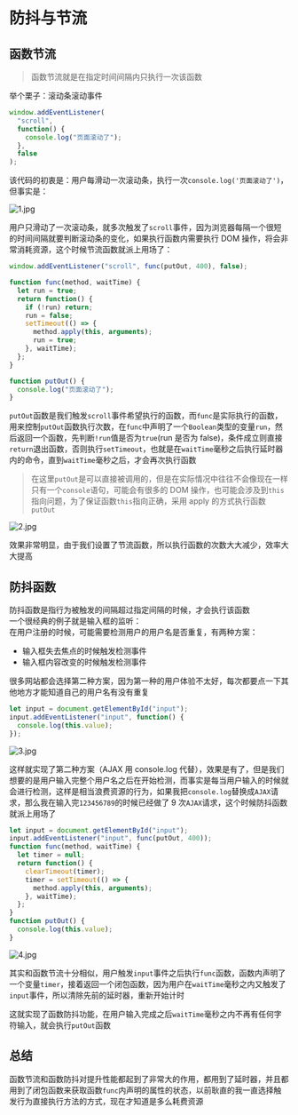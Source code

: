 # 防抖与节流

## 函数节流

> 函数节流就是在指定时间间隔内只执行一次该函数

举个栗子：滚动条滚动事件

```javascript
window.addEventListener(
  "scroll",
  function() {
    console.log("页面滚动了");
  },
  false
);
```

该代码的初衷是：用户每滑动一次滚动条，执行一次`console.log('页面滚动了')`，但事实是：

![1.jpg](http://picstore.lliiooiill.cn/5c9c23639fcec.jpg)

用户只滑动了一次滚动条，就多次触发了`scroll`事件，因为浏览器每隔一个很短的时间间隔就要判断滚动条的变化，如果执行函数内需要执行 DOM 操作，将会非常消耗资源，这个时候节流函数就派上用场了：

```javascript
window.addEventListener("scroll", func(putOut, 400), false);

function func(method, waitTime) {
  let run = true;
  return function() {
    if (!run) return;
    run = false;
    setTimeout(() => {
      method.apply(this, arguments);
      run = true;
    }, waitTime);
  };
}

function putOut() {
  console.log("页面滚动了");
}
```

`putOut`函数是我们触发`scroll`事件希望执行的函数，而`func`是实际执行的函数，用来控制`putOut`函数执行次数，在`func`中声明了一个`Boolean`类型的变量`run`，然后返回一个函数，先判断`!run`值是否为`true`(run 是否为 false)，条件成立则直接`return`退出函数，否则执行`setTimeout`，也就是在`waitTime`毫秒之后执行延时器内的命令，直到`waitTime`毫秒之后，才会再次执行函数

> 在这里`putOut`是可以直接被调用的，但是在实际情况中往往不会像现在一样只有一个`console`语句，可能会有很多的 DOM 操作，也可能会涉及到`this`指向问题，为了保证函数`this`指向正确，采用 apply 的方式执行函数`putOut`

![2.jpg](http://picstore.lliiooiill.cn/5c9c2c099b55b.jpg)

效果非常明显，由于我们设置了节流函数，所以执行函数的次数大大减少，效率大大提高

## 防抖函数

防抖函数是指行为被触发的间隔超过指定间隔的时候，才会执行该函数  
一个很经典的例子就是输入框的监听：  
在用户注册的时候，可能需要检测用户的用户名是否重复，有两种方案：

- 输入框失去焦点的时候触发检测事件
- 输入框内容改变的时候触发检测事件

很多网站都会选择第二种方案，因为第一种的用户体验不太好，每次都要点一下其他地方才能知道自己的用户名有没有重复

```javascript
let input = document.getElementById("input");
input.addEventListener("input", function() {
  console.log(this.value);
});
```

![3.jpg](http://picstore.lliiooiill.cn/5c9c841945b7e.jpg)

这样就实现了第二种方案（AJAX 用 console.log 代替），效果是有了，但是我们想要的是用户输入完整个用户名之后在开始检测，而事实是每当用户输入的时候就会进行检测，这样是相当浪费资源的行为，如果我把`console.log`替换成`AJAX`请求，那么我在输入完`123456789`的时候已经做了 9 次`AJAX`请求，这个时候防抖函数就派上用场了

```javascript
let input = document.getElementById("input");
input.addEventListener("input", func(putOut, 400));
function func(method, waitTime) {
  let timer = null;
  return function() {
    clearTimeout(timer);
    timer = setTimeout(() => {
      method.apply(this, arguments);
    }, waitTime);
  };
}
function putOut() {
  console.log(this.value);
}
```

![4.jpg](http://picstore.lliiooiill.cn/5c9c8ad24ec99.jpg)

其实和函数节流十分相似，用户触发`input`事件之后执行`func`函数，函数内声明了一个变量`timer`，接着返回一个闭包函数，因为用户在`waitTime`毫秒之内又触发了`input`事件，所以清除先前的延时器，重新开始计时

这就实现了函数防抖功能，在用户输入完成之后`waitTime`毫秒之内不再有任何字符输入，就会执行`putOut`函数

## 总结

函数节流和函数防抖对提升性能都起到了非常大的作用，都用到了延时器，并且都用到了闭包函数来获取函数`func`内声明的属性的状态，以前耿直的我一直选择触发行为直接执行方法的方式，现在才知道是多么耗费资源